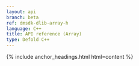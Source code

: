 ```yaml
---
layout: api
branch: beta
ref: dmsdk-dlib-array-h
language: C++
title: API reference (Array)
type: Defold C++
---
```

{% include anchor_headings.html html=content %}